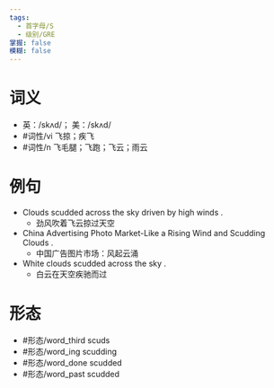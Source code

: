 ```yaml
---
tags:
  - 首字母/S
  - 级别/GRE
掌握: false
模糊: false
---
```

# 词义
- 英：/skʌd/； 美：/skʌd/
- #词性/vi  飞掠；疾飞
- #词性/n  飞毛腿；飞跑；飞云；雨云
# 例句
- Clouds scudded across the sky driven by high winds .
	- 劲风吹着飞云掠过天空
- China Advertising Photo Market-Like a Rising Wind and Scudding Clouds .
	- 中国广告图片市场：风起云涌
- White clouds scudded across the sky .
	- 白云在天空疾驰而过
# 形态
- #形态/word_third scuds
- #形态/word_ing scudding
- #形态/word_done scudded
- #形态/word_past scudded
